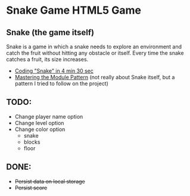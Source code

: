 # Snake Game HTML5 Game

## Snake (the game itself)

Snake is a game in which a snake needs to explore an environment and catch the fruit without hitting any obstacle or itself. Every time the snake catches a fruit, its size increases.

- [Coding "Snake" in 4 min 30 sec](https://www.youtube.com/watch?v=xGmXxpIj6vs)
- [Mastering the Module Pattern](https://toddmotto.com/mastering-the-module-pattern/) (not really about Snake itself, but a pattern I tried to follow on the project)


## TODO:

- Change player name option
- Change level option
- Change color option
    - snake
    - blocks
    - floor

## DONE:

- ~~Persist data on local storage~~
- ~~Persist score~~
